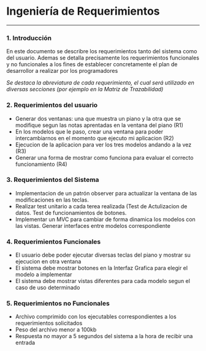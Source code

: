 # Ingeniería de Requerimientos #

----------


### 1. Introducción  ###
En este documento se describre los requerimientos tanto del sistema como del usuario. Ademas se detalla precisamente los requerimientos funcionales y no funcionales a los fines de establecer concretamente el plan de desarrollor a realizar por los programadores

*Se destaca la abreviatura de cada requerimiento, el cual será utilizado en diversas secciones (por ejemplo en la Matriz de Trazabilidad)*


### 2. Requerimientos del usuario ###



- Generar dos ventanas: una que muestra un piano y la otra que se modifique segun las notas aprentadas en la ventana del piano (R1)
- En los modelos que le paso, crear una ventana para poder intercambiarnos en el momento que ejecuto mi aplicacion (R2)
- Ejecucion de la aplicacion para ver los tres modelos andando a la vez (R3)
- Generar una forma de mostrar como funciona para evaluar el correcto funcionamiento (R4)


### 3. Requerimientos del Sistema ###



- Implementacion de un patrón observer para actualizar la ventana de las modificaciones en las teclas.
- Realizar test unitario a cada terea realizada (Test de Actulizacion de datos. Test de funcionamientos de botones.
- Implementar un MVC para cambiar de forma dinamica los modelos con las vistas. Generar interfaces entre modelos correspondiente

### 4. Requerimientos Funcionales ###

- El usuario debe poder ejecutar diversas teclas del piano y mostrar su ejecucion en otra ventana
- El sistema debe mostrar botones en la Interfaz Grafica para elegir el modelo a implementar
- El sistema debe mostrar vistas diferentes para cada modelo segun el caso de uso determinado


### 5. Requerimientos no Funcionales ###
- Archivo comprimido con los ejecutables correspondientes a los requerimientos solicitados
- Peso del archivo menor a 100kb
- Respuesta no mayor a 5 segundos del sistema a la hora de recibir una entrada


 
